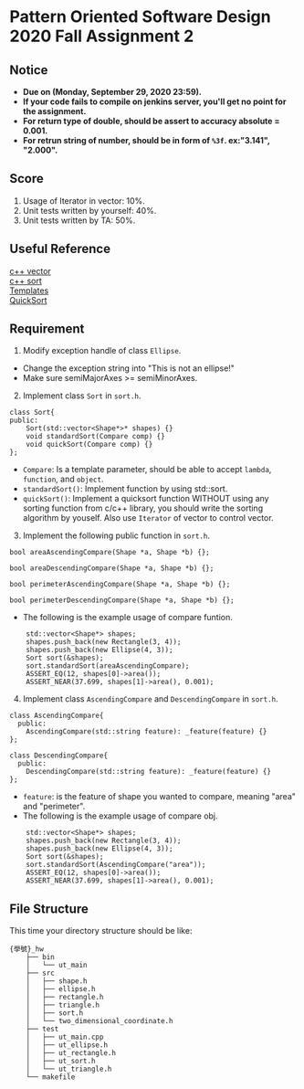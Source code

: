 # **Pattern Oriented Software Design 2020 Fall Assignment 2**  

## **Notice**  
* **Due on (Monday, September 29, 2020 23:59).**  
* **If your code fails to compile on jenkins server, you'll get no point for the assignment.**  
* **For return type of double, should be assert to accuracy absolute = 0.001.**  
* **For retrun string of number, should be in form of `%3f`. ex:"3.141", "2.000".**  

## **Score**
1. Usage of Iterator in vector: 10%.
2. Unit tests written by yourself: 40%.
3. Unit tests written by TA: 50%.

## **Useful Reference**
[c++ vector](http://www.cplusplus.com/reference/vector/vector/)  
[c++ sort](http://www.cplusplus.com/reference/algorithm/sort/)  
[Templates](http://www.cplusplus.com/doc/oldtutorial/templates/)  
[QuickSort](https://en.wikipedia.org/wiki/Quicksort)  

## **Requirement**  
1. Modify exception handle of class `Ellipse`.  
*  Change the exception string into "This is not an ellipse!"  
*  Make sure semiMajorAxes >= semiMinorAxes.  

2. Implement class `Sort` in `sort.h`.  
```
class Sort{
public:
    Sort(std::vector<Shape*>* shapes) {}
    void standardSort(Compare comp) {}
    void quickSort(Compare comp) {}
};
```
* `Compare`: Is a template parameter, should be able to accept `lambda`, `function`, and `object`.  
* `standardSort()`: Implement function by using std::sort.  
* `quickSort()`: Implement a quicksort function WITHOUT using any sorting function from c/c++ library,
   you should write the sorting algorithm by youself. Also use `Iterator` of vector to control vector.   

3. Implement the following public function in `sort.h`.  

```
bool areaAscendingCompare(Shape *a, Shape *b) {};

bool areaDescendingCompare(Shape *a, Shape *b) {};

bool perimeterAscendingCompare(Shape *a, Shape *b) {};

bool perimeterDescendingCompare(Shape *a, Shape *b) {};

```
* The following is the example usage of compare funtion.  
```
    std::vector<Shape*> shapes;
    shapes.push_back(new Rectangle(3, 4));
    shapes.push_back(new Ellipse(4, 3));
    Sort sort(&shapes);
    sort.standardSort(areaAscendingCompare);
    ASSERT_EQ(12, shapes[0]->area());
    ASSERT_NEAR(37.699, shapes[1]->area(), 0.001);
```


4. Implement class `AscendingCompare` and `DescendingCompare` in `sort.h`.
```
class AscendingCompare{
  public:
    AscendingCompare(std::string feature): _feature(feature) {}
};

class DescendingCompare{
  public:
    DescendingCompare(std::string feature): _feature(feature) {}
};
```
* `feature`: is the feature of shape you wanted to compare, meaning "area" and "perimeter".  
* The following is the example usage of compare obj.  
```
    std::vector<Shape*> shapes;
    shapes.push_back(new Rectangle(3, 4));
    shapes.push_back(new Ellipse(4, 3));
    Sort sort(&shapes);
    sort.standardSort(AscendingCompare("area"));
    ASSERT_EQ(12, shapes[0]->area());
    ASSERT_NEAR(37.699, shapes[1]->area(), 0.001);
```

## **File Structure**
This time your directory structure should be like:
```
{學號}_hw
    ├── bin
    │   └── ut_main
    ├── src
    │   ├── shape.h
    │   ├── ellipse.h
    │   ├── rectangle.h
    │   ├── triangle.h
    │   ├── sort.h
    │   └── two_dimensional_coordinate.h
    ├── test
    │   ├── ut_main.cpp
    │   ├── ut_ellipse.h
    │   ├── ut_rectangle.h
    │   ├── ut_sort.h
    │   └── ut_triangle.h
    └── makefile

```